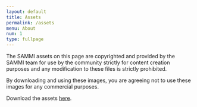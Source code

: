 ```yaml
---
layout: default
title: Assets
permalink: /assets
menu: About
num: 1
type: fullpage
---
```


The SAMMI assets on this page are copyrighted and provided by the SAMMI team for use by the community strictly for content creation purposes and any modification to these files is strictly prohibited.

By downloading and using these images, you are agreeing not to use these images for any commercial purposes. 

Download the assets [here](https://github.com/SAMMISolutions/docs/tree/main/assets/public-assets).
